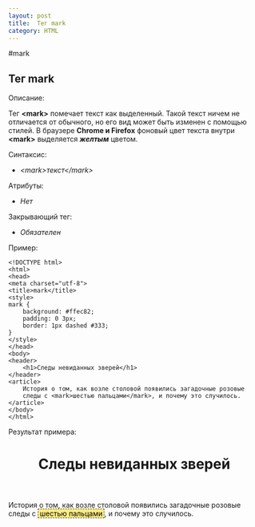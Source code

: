 ```yaml
---
layout: post
title:  Тег mark
category: HTML
---
```


#mark

## Тег mark

Описание:

Тег **\<mark>** помечает текст как выделенный. Такой текст ничем не отличается от обычного, но его вид может быть изменен с помощью стилей. В браузере **Chrome и Firefox** фоновый цвет текста внутри **\<mark>** выделяется ***желтым*** цветом.

Синтаксис:

- *\<mark>текст\</mark>*

Атрибуты:

- *Нет*

Закрывающий тег:

- *Обязателен*

Пример:


    <!DOCTYPE html>
    <html>
    <head>
    <meta charset="utf-8">
    <title>mark</title>
    <style>
    mark {
        background: #ffec82;
        padding: 0 3px;
        border: 1px dashed #333;
    }
    </style>
    </head>
    <body>
    <header>
        <h1>Следы невиданных зверей</h1>
    </header>
    <article>
        История о том, как возле столовой появились загадочные розовые
        следы с <mark>шестью пальцами</mark>, и почему это случилось.
    </article>
    </body>
    </html>

Результат примера:

<!DOCTYPE html>
<html>
 <head>
  <meta charset="utf-8">
  <title>mark</title>
  <style>
   mark {
    background: #ffec82;
    padding: 0 3px;
    border: 1px dashed #333;
   }
  </style>
 </head>
 <body>
  <header>
    <h1>Следы невиданных зверей</h1>
  </header>
  <article>
    История о том, как возле столовой появились загадочные розовые
    следы с <mark>шестью пальцами</mark>, и почему это случилось.
  </article>
 </body>
</html>